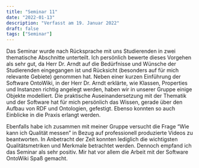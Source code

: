 ```yaml
---
title: "Seminar 11"
date: "2022-01-13"
description: "Verfasst am 19. Januar 2022"
draft: false
tags: ["Seminar"]
---
```


Das Seminar wurde nach Rücksprache mit uns Studierenden in zwei thematische Abschnitte unterteilt. Ich persönlich bewerte dieses Vorgehen als sehr gut, da Herr Dr. Arndt auf die Bedürfnisse und Wünsche der Studierenden eingegangen ist und Rücksicht (besonders auf für mich relevante Gebiete) genommen hat. Neben einer kurzen Einführung der Software OntoWiki, in der Herr Dr. Arndt erklärte, wie Klassen, Properties und Instanzen richtig angelegt werden, haben wir in unserer Gruppe einige Objekte modelliert. Die praktische Auseinandersetzung mit der Thematik und der Software hat für mich persönlich das Wissen, gerade über den Aufbau von RDF und Ontologien,  gefestigt. Ebenso konnten so auch Einblicke in die Praxis erlangt werden.

Ebenfalls habe  ich zusammen mit meiner Gruppe versucht die Frage “Wie kann ich Qualität messen” in Bezug auf professionell produzierte Videos zu beantworten. In Anbetracht der Zeit konnten lediglich die wichtigsten Qualitätsmetriken und Merkmale betrachtet werden. Dennoch empfand ich das Seminar als sehr positiv. Mir hat vor allem die Arbeit mit der Software OntoWiki Spaß gemacht.
